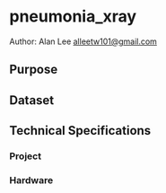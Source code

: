 # pneumonia_xray

Author: Alan Lee <alleetw101@gmail.com>

## Purpose



## Dataset



## Technical Specifications
### Project

### Hardware